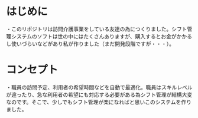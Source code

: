 # はじめに
・このリポジトリは訪問介護事業をしている友達の為につくりました。シフト管理システムのソフトは世の中にはたくさんありますが、購入するとお金がかかるし使いづらいなどがあり私が作りました（まだ開発段階ですが・・・）。

# コンセプト
・職員の訪問予定、利用者の希望時間などを自動で最適化。職員はスキルレベルが違ったり、急な利用者の希望にも対応する必要がある為シフト管理が結構大変なのです。そこで、少しでもシフト管理が楽になればと思いこのシステムを作りました。


